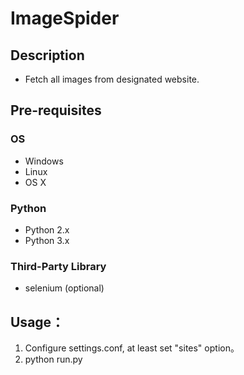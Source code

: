 # ImageSpider

## Description
 - Fetch all images from designated website.

## Pre-requisites
### OS
- Windows
- Linux
- OS X

### Python
- Python 2.x
- Python 3.x

### Third-Party Library
- selenium (optional)


## Usage：
1. Configure settings.conf, at least set "sites" option。
2. python run.py
